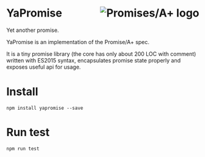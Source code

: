 <h1>YaPromise
    <a href="https://promisesaplus.com/">
    <img src="https://promisesaplus.com/assets/logo-small.png" alt="Promises/A+ logo"
         title="Promises/A+ 1.0 compliant" align="right" />
    </a>
</h1>
Yet another promise.

YaPromise is an implementation of the Promise/A+ spec.

It is a tiny promise library (the core has only about 200 LOC with  comment) written with ES2015 syntax, encapsulates promise state properly and exposes useful api for usage.

# Install
`npm install yapromise --save`

# Run test
`npm run test`
